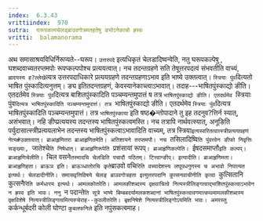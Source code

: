 ```yaml
---
index:  6.3.43
vrittiindex:  970
sutra:  घरूपकल्पचेलड्ब्राउवगोत्रमतहतेषु ङ्योऽनेकाचो ह्रस्वः
vritti:  balamanorama 
---
```


अथ समासाश्रयविधिर्निरूप्यते--घरूप। `उत्तरपदे` इत्यधिकृतं चेलडादिष्वन्वेति, नतु घरूपकल्पेषु , घशब्दवाच्यतरप्तमपोः रूपप्कल्पपोश्च प्रत्ययत्वात्। नच तदन्तग्रहणे सति तेषूत्तरपदत्वं संभवतीति वाच्यं, `ह्मदयस्य ह?ल्लेखे`त्यत्र उत्तरपदाधिकारे प्रत्ययग्रहणे तदन्तग्रहणाऽभाव इति भाष्ये उक्तत्वात्। `स्त्रियाः पुंव`दित्यतो भाषित पुंस्कादित्यनुत्तम्। ङ्य इतितदन्तग्रहणं, केवस्यानेकाच्त्वाऽभावात्। तदाह---भाषितपुंस्काद्यो ङीति। एतदर्तमेव `स्त्रियाः पुंव`दित्यत्र बाशितपुंस्कादिति पञ्चम्यन्तमुपात्तं ष तत्र `भाषितपुंस्काद्यो ङीति। एतदर्थमेव `स्त्रियाः पुंव`दित्यत्र भाषितपुंस्कादिति पञ्चम्यन्तमुपात्तं। तत्र `भाषितपुंस्काद्यो ङीति। एतदर्थमेव `स्त्रियाः पुंव`दित्यत्र भाषितपुंस्कादिति पञ्चम्यन्तमुपात्तं। तत्र `भाषितपुंस्काया` इति षष्ठ�न्तोपादाने तु इह तदनुव?त्तिर्न स्यात्, असंभवात्। नहि ङीप्प्रत्ययस्य तदन्तस्य भाषितपुंस्कत्वमस्ति। नच तत्रापि नार्थवत्स्यात्, अनूङिति पर्युदासात्स्त्रीप्रत्ययलाभेन तदन्तस्य भाषितपुंस्कत्वाऽभावादिति वाच्यम्, तत्र स्त्रिया`इत्यस्वरितत्वात्स्त्रीप्रत्ययग्रहणं नेत्य#उक्तत्वात्। ब्राआहृणितरा ब्राआहृणितमेति। अतिशायने तरप्तमपौ। नच `तसिलादिष्वि`ति पुंवत्त्वेन ङीफो निवृत्तिः सङ्ख्याः, `जातेश्चे`ति निषेधात्। ब्राआहृणिरूपेति `प्रशंसायां रूपप्`। ब्राआहृणिकल्पेति। `ईषदसमाप्तौ`इति कल्पप्। ब्राआहृणिचेलीति। `चिल वसने` तस्मादचि चेलडिति पचादौ पठितम्। टित्त्वान्ङीप्। इत्यादीति। ब्राआहृणिमता। ब्राआहृणिहता। ब्राऊञ इति। ब्राऊञ्धातोरचि कृते `ब्राउवो वचि`रिति वच्यादेशस्य लघूपधगुणस्य च अभावो निपात्यत इत्यर्थः। चेलडादीनीति। समासवृत्तिविषये चेलङ् ब्राउवगोत्रहता इत्युत्तरपदानि कुत्सनवाचीनीति कृत्वा `कुत्सितानि कुत्सनै`रिति कर्मधारय इत्यर्थः। आमलकोतरेति। आमलकीशब्दस्य वृक्षवाचित्वे नित्यस्त्रीलिङ्गत्वाद्भाशितपुंस्कत्वाऽभावेन न ह्रस्व इति भावः। ननु `न पदान्ते`ति सूत्रे भाष्ये बिम्बबदर्यामलकशब्दानां भाषितपुंस्कत्वावगमात्कथमामलकीशब्दस्य वृक्षविशेषे नित्यस्त्रीलिङ्गत्वमित्यरुचेराह--कुवलीतरेति। बृक्षनिषेशे नित्यस्त्रीलिङ्गोऽयमिति भावः। अमरस्तु `कर्कन्धूर्बदरी कोली घोण्टा `कुबलफनिले` इति नपुंसकत्वमाह।

